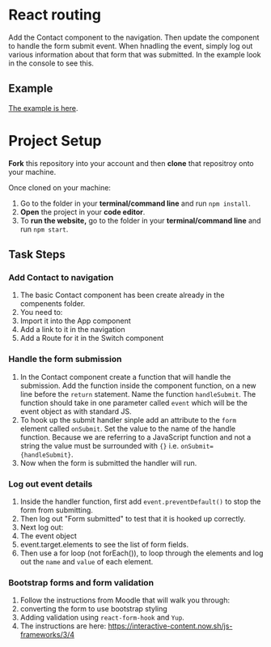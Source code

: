 # React routing

Add the Contact component to the navigation.  Then update the component to handle the form submit event.  When hnadling the event, simply log out various information about that form that was submitted.  In the example look in the console to see this.

## Example

[The example is here](https://jsf-react-form-submit.now.sh).

# Project Setup

**Fork** this repository into your account and then **clone** that repositroy onto your machine.

Once cloned on your machine:
1. Go to the folder in your **terminal/command line** and run `npm install`.
2. **Open** the project in your **code editor**.
3. To **run the website,** go to the folder in your **terminal/command line** and run `npm start`.

## Task Steps

### Add Contact to navigation

1. The basic Contact component has been create already in the compenents folder.
2. You need to:
3. Import it into the App component
4. Add a link to it in the navigation
5. Add a Route for it in the Switch component

### Handle the form submission

1. In the Contact component create a function that will handle the submission.  Add the function inside the component function, on a new line before the `return` statement.  Name the function `handleSubmit`.  The function should take in one parameter called `event` which will be the event object as with standard JS.
2. To hook up the submit handler sinple add an attribute to the `form` element called `onSubmit`.  Set the value to the name of the handle function.  Because we are referring to a JavaScript function and not a string the value must be surrounded with `{}` i.e. `onSubmit={handleSubmit}`.
3. Now when the form is submitted the handler will run.

### Log out event details

1. Inside the handler function, first add `event.preventDefault()` to stop the form from submitting.
2. Then log out "Form submitted" to test that it is hooked up correctly.
3. Next log out:
4. The event object
5. event.target.elements to see the list of form fields.
6. Then use a for loop (not forEach()), to loop through the elements and log out the `name` and `value` of each element.

### Bootstrap forms and form validation

1. Follow the instructions from Moodle that will walk you through:
2. converting the form to use bootstrap styling
3. Adding validation using `react-form-hook` and `Yup`.
4. The instructions are here: https://interactive-content.now.sh/js-frameworks/3/4

